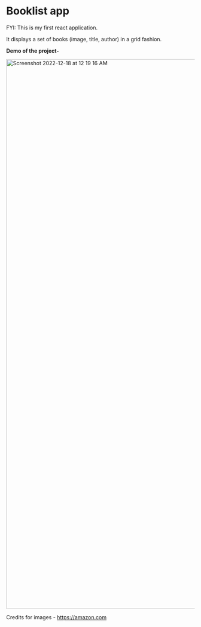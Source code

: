 # Booklist app

FYI: This is my first react application.

It displays a set of books (image, title, author) in a grid fashion.


**Demo of the project-**

<img width="1470" alt="Screenshot 2022-12-18 at 12 19 16 AM" src="https://user-images.githubusercontent.com/33577077/208286297-d2c81c88-0bd7-4ceb-b45d-d9f82d5e32b7.png">

Credits for images - https://amazon.com
